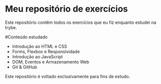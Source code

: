 # Meu repositório de exercícios

Este repositório contêm todos os exercícios que eu fiz enquanto estudei na trybe.

#Conteúdo estudado

- Introdução ao HTML e CSS
- Forms, Flexbox e Responsividade
- Introdução ao JavaScript
- DOM, Eventos e Armazenamento Web
- Git & GitHub

Este repositório é voltado exclusivamente para fins de estudo.
